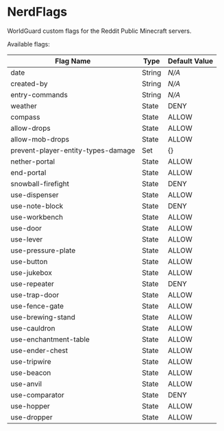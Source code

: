 NerdFlags
=========
WorldGuard custom flags for the Reddit Public Minecraft servers.

Available flags:

| Flag Name                          | Type            | Default Value |
|------------------------------------|-----------------|---------------|
| date                               | String          | *N/A*         |
| created-by                         | String          | *N/A*         |
| entry-commands                     | String          | *N/A*         |
| weather                            | State           | DENY          |
| compass                            | State           | ALLOW         |
| allow-drops                        | State           | ALLOW         |
| allow-mob-drops                    | State           | ALLOW         |
| prevent-player-entity-types-damage | Set<EntityType> | {}            |
| nether-portal                      | State           | ALLOW         |
| end-portal                         | State           | ALLOW         |
| snowball-firefight                 | State           | DENY          |
| use-dispenser                      | State           | ALLOW         |
| use-note-block                     | State           | DENY          |
| use-workbench                      | State           | ALLOW         |
| use-door                           | State           | ALLOW         |
| use-lever                          | State           | ALLOW         |
| use-pressure-plate                 | State           | ALLOW         |
| use-button                         | State           | ALLOW         |
| use-jukebox                        | State           | ALLOW         |
| use-repeater                       | State           | DENY          |
| use-trap-door                      | State           | ALLOW         |
| use-fence-gate                     | State           | ALLOW         |
| use-brewing-stand                  | State           | ALLOW         |
| use-cauldron                       | State           | ALLOW         |
| use-enchantment-table              | State           | ALLOW         |
| use-ender-chest                    | State           | ALLOW         |
| use-tripwire                       | State           | ALLOW         |
| use-beacon                         | State           | ALLOW         |
| use-anvil                          | State           | ALLOW         |
| use-comparator                     | State           | DENY          |
| use-hopper                         | State           | ALLOW         |
| use-dropper                        | State           | ALLOW         |
